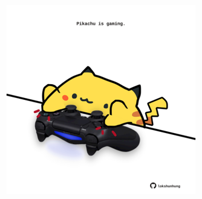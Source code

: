 <!-- built at 23/10/2022, 10:00:54 UTC -->
<p align="center">
  <img width="500" height="500" src="./ReadmeImage.svg">
</p>

